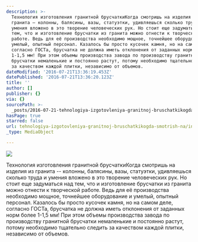 ```yaml
---
description: >-
  Технология изготовления гранитной брусчаткиКогда смотришь на изделия из
  гранита – колонны, балясины, вазы, статуэтки, удивляешься сколько труда и
  умения вложено в это творение человеческих рук. Но стоит еще задуматься над
  тем, что и изготовление брусчатки из гранита можно отнести к творческой
  работе. Ведь для её производства необходимо мощное, точнейшее оборудование и
  умелый, опытный персонал. Казалось бы просто кусочек камня, но на самом деле,
  согласно ГОСТа, брусчатка не должна иметь отклонения от заданных норм более
  1-1,5 мм! При этом объемы производства завода по производству гранитной
  брусчатки немаленькие и постоянно растут, потому необходимо тщательно следить
  за качеством каждой плитки, независимо от объемов.
dateModified: '2016-07-21T13:36:19.453Z'
datePublished: '2016-07-21T13:36:20.123Z'
title: ''
author: []
publisher: {}
via: {}
sourcePath: >-
  _posts/2016-07-21-tehnologiya-izgotovleniya-granitnoj-bruschatkikogda-smotrish-na.md
hasPage: true
starred: false
url: tehnologiya-izgotovleniya-granitnoj-bruschatkikogda-smotrish-na/index.html
_type: MediaObject

---
```

![](https://the-grid-user-content.s3-us-west-2.amazonaws.com/17f6fdc4-49a9-4f8b-89a0-3b6efcd2226a.jpg)

Технология изготовления гранитной брусчаткиКогда смотришь на изделия из гранита -- колонны, балясины, вазы, статуэтки, удивляешься сколько труда и умения вложено в это творение человеческих рук. Но стоит еще задуматься над тем, что и изготовление брусчатки из гранита можно отнести к творческой работе. Ведь для её производства необходимо мощное, точнейшее оборудование и умелый, опытный персонал. Казалось бы просто кусочек камня, но на самом деле, согласно ГОСТа, брусчатка не должна иметь отклонения от заданных норм более 1-1,5 мм! При этом объемы производства завода по производству гранитной брусчатки немаленькие и постоянно растут, потому необходимо тщательно следить за качеством каждой плитки, независимо от объемов.
